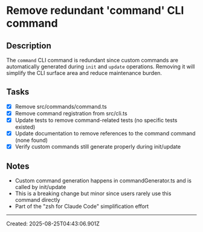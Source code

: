 # Remove redundant 'command' CLI command

## Description
The `command` CLI command is redundant since custom commands are automatically generated during `init` and `update` operations. Removing it will simplify the CLI surface area and reduce maintenance burden.

## Tasks
- [x] Remove src/commands/command.ts
- [x] Remove command registration from src/cli.ts
- [x] Update tests to remove command-related tests (no specific tests existed)
- [x] Update documentation to remove references to the command command (none found)
- [x] Verify custom commands still generate properly during init/update

## Notes
- Custom command generation happens in commandGenerator.ts and is called by init/update
- This is a breaking change but minor since users rarely use this command directly
- Part of the "zsh for Claude Code" simplification effort

---
Created: 2025-08-25T04:43:06.901Z
